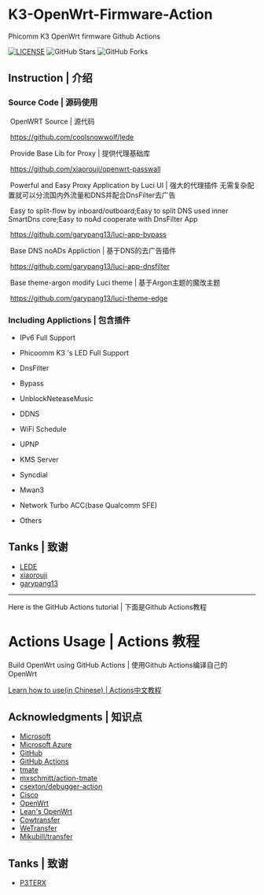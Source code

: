 # K3-OpenWrt-Firmware-Action
Phicomm K3 OpenWrt firmware Github Actions

[![LICENSE](https://img.shields.io/badge/license-apache--2.0-green.svg?style=flat-square&label=LICENSE)](https://github.com/yangxu52/K3-OpenWrt-Firmware-Action/blob/main/LICENSE)
![GitHub Stars](https://img.shields.io/github/stars/yangxu52/K3-OpenWrt-Firmware-Action.svg?style=flat-square&label=Stars&logo=github)
![GitHub Forks](https://img.shields.io/github/forks/yangxu52/K3-OpenWrt-Firmware-Action.svg?style=flat-square&label=Forks&logo=github)

## Instruction | 介绍

### Source Code | 源码使用

​	OpenWRT Source | 源代码

​	https://github.com/coolsnowwolf/lede

​	Provide Base Lib for Proxy | 提供代理基础库

​	https://github.com/xiaorouji/openwrt-passwall 

​	Powerful and Easy Proxy Application by Luci UI  | 强大的代理插件 无需复杂配置就可以分流国内外流量和DNS并配合DnsFilter去广告

​	Easy to split-flow by inboard/outboard;Easy to split DNS used inner SmartDns core;Easy to noAd cooperate with DnsFilter App

​	https://github.com/garypang13/luci-app-bypass 

​	Base DNS noADs Appliction | 基于DNS的去广告插件

​	https://github.com/garypang13/luci-app-dnsfilter 

​	Base theme-argon modify Luci theme | 基于Argon主题的魔改主题

​	https://github.com/garypang13/luci-theme-edge

### Including Applictions | 包含插件

- IPv6 Full Support

- Phicoomm K3 's LED Full Support

- DnsFilter

- Bypass

- UnblockNeteaseMusic

- DDNS

- WiFi Schedule

- UPNP

- KMS Server

- Syncdial

- Mwan3

- Network Turbo ACC(base Qualcomm SFE)

- Others

## Tanks | 致谢

- [LEDE](https://github.com/coolsnowwolf)
- [xiaorouji](https://github.com/xiaorouji)
- [garypang13](https://github.com/garypang13)

------

Here is the GitHub Actions tutorial | 下面是Github Actions教程

# Actions Usage | Actions 教程

Build OpenWrt using GitHub Actions | 使用Github Actions编译自己的OpenWrt

[Learn how to use(in Chinese) | Actions中文教程](https://p3terx.com/archives/build-openwrt-with-github-actions.html)

## Acknowledgments | 知识点

- [Microsoft](https://www.microsoft.com)
- [Microsoft Azure](https://azure.microsoft.com)
- [GitHub](https://github.com)
- [GitHub Actions](https://github.com/features/actions)
- [tmate](https://github.com/tmate-io/tmate)
- [mxschmitt/action-tmate](https://github.com/mxschmitt/action-tmate)
- [csexton/debugger-action](https://github.com/csexton/debugger-action)
- [Cisco](https://www.cisco.com/)
- [OpenWrt](https://github.com/openwrt/openwrt)
- [Lean's OpenWrt](https://github.com/coolsnowwolf/lede)
- [Cowtransfer](https://cowtransfer.com)
- [WeTransfer](https://wetransfer.com/)
- [Mikubill/transfer](https://github.com/Mikubill/transfer)

## Tanks | 致谢

- [P3TERX](https://github.com/P3TERX)
